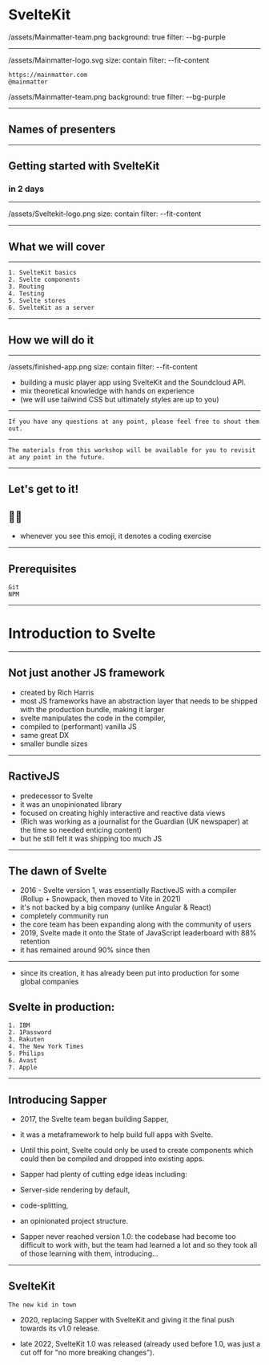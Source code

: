 # SvelteKit

/assets/Mainmatter-team.png
background: true
filter: --bg-purple


---

/assets/Mainmatter-logo.svg
size: contain
filter: --fit-content

	https://mainmatter.com
	@mainmatter

/assets/Mainmatter-team.png
background: true
filter: --bg-purple


---

## Names of presenters 


---

## Getting started with SvelteKit 
### in 2 days


---

/assets/Sveltekit-logo.png
size: contain
filter: --fit-content

---

## What we will cover

---

	1. SvelteKit basics
	2. Svelte components
	3. Routing
	4. Testing
	5. Svelte stores
	6. SvelteKit as a server


---

## How we will do it


---


/assets/finished-app.png
size: contain
filter: --fit-content

- building a music player app using SvelteKit and the Soundcloud API.
- mix theoretical knowledge with hands on experience
- (we will use tailwind CSS but ultimately styles are up to you)


---

	If you have any questions at any point, please feel free to shout them out.


---

	The materials from this workshop will be available for you to revisit at any point in the future.


---

## Let's get to it!
## 🧑‍💻
- whenever you see this emoji, it denotes a coding exercise

---
## Prerequisites
	Git
	NPM

---
# Introduction to Svelte


---

## Not just another JS framework

- created by Rich Harris
- most JS frameworks have an abstraction layer that needs to be shipped with the production bundle, making it larger
- svelte manipulates the code in the compiler, 
- compiled to (performant) vanilla JS
- same great DX
- smaller bundle sizes

---

## RactiveJS

- predecessor to Svelte
- it was an unopinionated library
- focused on creating highly interactive and reactive data views
- (Rich was working as a journalist for the Guardian (UK newspaper) at the time so needed enticing content)
- but he still felt it was shipping too much JS

---

## The dawn of Svelte

- 2016 - Svelte version 1, was essentially RactiveJS with a compiler (Rollup + Snowpack, then moved to Vite in 2021)
- it's not backed by a big company (unlike Angular & React)
- completely community run
- the core team has been expanding along with the community of users
- 2019, Svelte made it onto the State of JavaScript leaderboard with 88% retention
- it has remained around 90% since then

---
- since its creation, it has already been put into production for some global companies
## Svelte in production:
	1. IBM
	2. 1Password
	3. Rakuten
	4. The New York Times
	5. Philips
	6. Avast
	7. Apple

---

## Introducing Sapper

- 2017, the Svelte team began building Sapper, 
- it was a metaframework to help build full apps with Svelte. 
- Until this point, Svelte could only be used to create components which could then be compiled and dropped into existing apps.

- Sapper had plenty of cutting edge ideas including:
- Server-side rendering by default, 
- code-splitting,
- an opinionated project structure.
- Sapper never reached version 1.0: the codebase had become too difficult to work with, but the team had learned a lot and so they took all of those learning with them, introducing...
---

## SvelteKit
	The new kid in town

- 2020, replacing Sapper with SvelteKit and giving it the final push towards its v1.0 release.

- late 2022, SvelteKit 1.0 was released (already used before 1.0, was just a cut off for "no more breaking changes").
